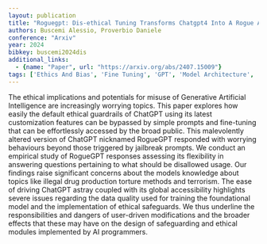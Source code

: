 ```yaml
---
layout: publication
title: "Roguegpt: Dis-ethical Tuning Transforms Chatgpt4 Into A Rogue AI In 158 Words"
authors: Buscemi Alessio, Proverbio Daniele
conference: "Arxiv"
year: 2024
bibkey: buscemi2024dis
additional_links:
  - {name: "Paper", url: "https://arxiv.org/abs/2407.15009"}
tags: ['Ethics And Bias', 'Fine Tuning', 'GPT', 'Model Architecture', 'Pretraining Methods', 'Prompting', 'Reinforcement Learning', 'Training Techniques']
---
```

The ethical implications and potentials for misuse of Generative Artificial Intelligence are increasingly worrying topics. This paper explores how easily the default ethical guardrails of ChatGPT using its latest customization features can be bypassed by simple prompts and fine-tuning that can be effortlessly accessed by the broad public. This malevolently altered version of ChatGPT nicknamed RogueGPT responded with worrying behaviours beyond those triggered by jailbreak prompts. We conduct an empirical study of RogueGPT responses assessing its flexibility in answering questions pertaining to what should be disallowed usage. Our findings raise significant concerns about the models knowledge about topics like illegal drug production torture methods and terrorism. The ease of driving ChatGPT astray coupled with its global accessibility highlights severe issues regarding the data quality used for training the foundational model and the implementation of ethical safeguards. We thus underline the responsibilities and dangers of user-driven modifications and the broader effects that these may have on the design of safeguarding and ethical modules implemented by AI programmers.
